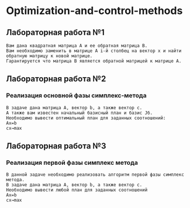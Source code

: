 # Optimization-and-control-methods

## Лабораторная работа №1
```
Вам дана квадратная матрица A и ее обратная матрица B.
Вам необходимо заменить в матрице A i-й столбец на вектор x и найти обратную матрицу к новой матрице.
Гарантируется что матрица B является обратной матрицей к матрице A.
```

## Лабораторная работа №2
### Реализация основной фазы симплекс-метода

```
В задаче дана матрица A, вектор b, а также вектор c.
А также вам известен начальный базисный план и базис Jб​.
Необходимо вывести оптимальный план для заданных соотношений:
Ax=b
cx→max⁡
```

## Лабораторная работа №3
### Реализация первой фазы симплекс метода

```
В данной задаче необходимо реализовать алгоритм первой фазы симплекс метода.
В задаче дана матрица A, вектор b, а также вектор c.
Необходимо вывести любой план для заданных соотношений
Ax=b
cx→max⁡
```